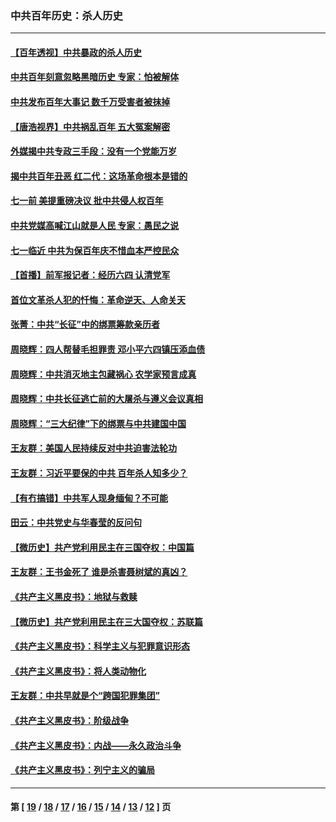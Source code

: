 ### 中共百年历史：杀人历史
---
#### [【百年透视】中共暴政的杀人历史](../../pages/nf1176106/n13051791.md?07010430) 
#### [中共百年刻意忽略黑暗历史 专家：怕被解体](../../pages/nf1176106/n13056056.md?07010430) 
#### [中共发布百年大事记 数千万受害者被抹掉](../../pages/nf1176106/n13056042.md?07010430) 
#### [【唐浩视界】中共祸乱百年 五大冤案解密](../../pages/nf1176106/n13055714.md?07010430) 
#### [外媒揭中共专政三手段：没有一个党能万岁](../../pages/nf1176106/n13049352.md?07010430) 
#### [揭中共百年丑恶 红二代：这场革命根本是错的](../../pages/nf1176106/n13049750.md?07010430) 
#### [七一前 美提重磅决议 批中共侵人权百年](../../pages/nf1176106/n13048047.md?07010430) 
#### [中共党媒高喊江山就是人民 专家：愚民之说](../../pages/nf1176106/n13045460.md?07010430) 
#### [七一临近 中共为保百年庆不惜血本严控民众](../../pages/nf1176106/n13042778.md?07010430) 
#### [【首播】前军报记者：经历六四 认清党军](../../pages/nf1176106/n13031878.md?07010430) 
#### [首位文革杀人犯的忏悔：革命逆天、人命关天](../../pages/nf1176106/n13030146.md?07010430) 
#### [张菁：中共“长征”中的绑票筹款亲历者](../../pages/nf1176106/n13003575.md?07010430) 
#### [周晓辉：四人帮替毛担罪责 邓小平六四镇压添血债](../../pages/nf1176106/n12996229.md?07010430) 
#### [周晓辉：中共消灭地主包藏祸心 农学家预言成真](../../pages/nf1176106/n12958960.md?07010430) 
#### [周晓辉：中共长征逃亡前的大屠杀与遵义会议真相](../../pages/nf1176106/n12888747.md?07010430) 
#### [周晓辉：“三大纪律”下的绑票与中共建国中国](../../pages/nf1176106/n12882305.md?07010430) 
#### [王友群：美国人民持续反对中共迫害法轮功](../../pages/nf1176106/n12849121.md?07010430) 
#### [王友群：习近平要保的中共 百年杀人知多少？](../../pages/nf1176106/n12833861.md?07010430) 
#### [【有冇搞错】中共军人现身缅甸？不可能](../../pages/nf1176106/n12773250.md?07010430) 
#### [田云：中共党史与华春莹的反问句](../../pages/nf1176106/n12765178.md?07010430) 
#### [【微历史】共产党利用民主在三国夺权：中国篇](../../pages/nf1176106/n12740955.md?07010430) 
#### [王友群：王书金死了 谁是杀害聂树斌的真凶？](../../pages/nf1176106/n12728677.md?07010430) 
#### [《共产主义黑皮书》：地狱与救赎](../../pages/nf1176106/n12705614.md?07010430) 
#### [【微历史】共产党利用民主在三大国夺权：苏联篇](../../pages/nf1176106/n12707756.md?07010430) 
#### [《共产主义黑皮书》：科学主义与犯罪意识形态](../../pages/nf1176106/n12700684.md?07010430) 
#### [《共产主义黑皮书》：将人类动物化](../../pages/nf1176106/n12696212.md?07010430) 
#### [王友群：中共早就是个“跨国犯罪集团”](../../pages/nf1176106/n12696339.md?07010430) 
#### [《共产主义黑皮书》：阶级战争](../../pages/nf1176106/n12690702.md?07010430) 
#### [《共产主义黑皮书》：内战——永久政治斗争](../../pages/nf1176106/n12685891.md?07010430) 
#### [《共产主义黑皮书》：列宁主义的骗局](../../pages/nf1176106/n12671223.md?07010430) 

---
#### 第 [ [19](./19.md?07010430) / [18](./18.md?07010430) / [17](./17.md?07010430) / [16](./16.md?07010430) / [15](./15.md?07010430) / [14](./14.md?07010430) / [13](./13.md?07010430) / [12](./12.md?07010430) ] 页
